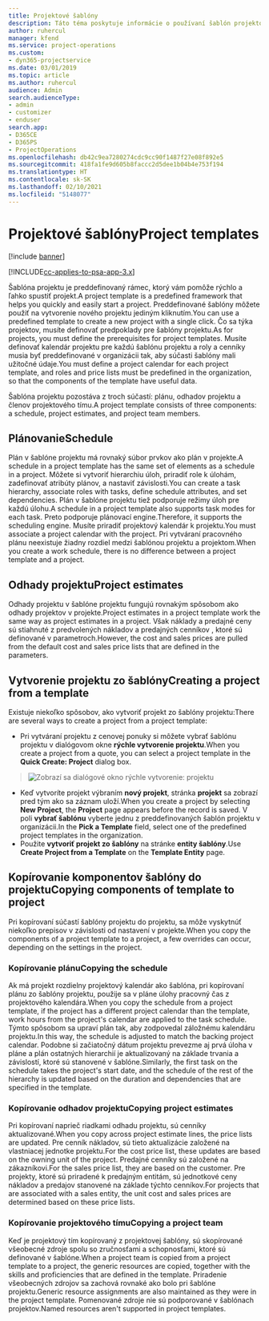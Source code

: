 ```yaml
---
title: Projektové šablóny
description: Táto téma poskytuje informácie o používaní šablón projektov na rýchle nastavenie projektu.
author: ruhercul
manager: kfend
ms.service: project-operations
ms.custom:
- dyn365-projectservice
ms.date: 03/01/2019
ms.topic: article
ms.author: ruhercul
audience: Admin
search.audienceType:
- admin
- customizer
- enduser
search.app:
- D365CE
- D365PS
- ProjectOperations
ms.openlocfilehash: db42c9ea7280274cdc9cc90f1487f27e08f892e5
ms.sourcegitcommit: 418fa1fe9d605b8faccc2d5dee1b04b4e753f194
ms.translationtype: HT
ms.contentlocale: sk-SK
ms.lasthandoff: 02/10/2021
ms.locfileid: "5148077"
---
```

# <a name="project-templates"></a><span data-ttu-id="0b821-103">Projektové šablóny</span><span class="sxs-lookup"><span data-stu-id="0b821-103">Project templates</span></span> 

[!include [banner](../includes/psa-now-project-operations.md)]

[!INCLUDE[cc-applies-to-psa-app-3.x](../includes/cc-applies-to-psa-app-3x.md)]

<span data-ttu-id="0b821-104">Šablóna projektu je preddefinovaný rámec, ktorý vám pomôže rýchlo a ľahko spustiť projekt.</span><span class="sxs-lookup"><span data-stu-id="0b821-104">A project template is a predefined framework that helps you quickly and easily start a project.</span></span> <span data-ttu-id="0b821-105">Preddefinované šablóny môžete použiť na vytvorenie nového projektu jediným kliknutím.</span><span class="sxs-lookup"><span data-stu-id="0b821-105">You can use a predefined template to create a new project with a single click.</span></span> <span data-ttu-id="0b821-106">Čo sa týka projektov, musíte definovať predpoklady pre šablóny projektu.</span><span class="sxs-lookup"><span data-stu-id="0b821-106">As for projects, you must define the prerequisites for project templates.</span></span> <span data-ttu-id="0b821-107">Musíte definovať kalendár projektu pre každú šablónu projektu a roly a cenníky musia byť preddefinované v organizácii tak, aby súčasti šablóny mali užitočné údaje.</span><span class="sxs-lookup"><span data-stu-id="0b821-107">You must define a project calendar for each project template, and roles and price lists must be predefined in the organization, so that the components of the template have useful data.</span></span>

<span data-ttu-id="0b821-108">Šablóna projektu pozostáva z troch súčastí: plánu, odhadov projektu a členov projektového tímu.</span><span class="sxs-lookup"><span data-stu-id="0b821-108">A project template consists of three components: a schedule, project estimates, and project team members.</span></span>

## <a name="schedule"></a><span data-ttu-id="0b821-109">Plánovanie</span><span class="sxs-lookup"><span data-stu-id="0b821-109">Schedule</span></span>

<span data-ttu-id="0b821-110">Plán v šablóne projektu má rovnaký súbor prvkov ako plán v projekte.</span><span class="sxs-lookup"><span data-stu-id="0b821-110">A schedule in a project template has the same set of elements as a schedule in a project.</span></span> <span data-ttu-id="0b821-111">Môžete si vytvoriť hierarchiu úloh, priradiť role k úlohám, zadefinovať atribúty plánov, a nastaviť závislosti.</span><span class="sxs-lookup"><span data-stu-id="0b821-111">You can create a task hierarchy, associate roles with tasks, define schedule attributes, and set dependencies.</span></span> <span data-ttu-id="0b821-112">Plán v šablóne projektu tiež podporuje režimy úloh pre každú úlohu.</span><span class="sxs-lookup"><span data-stu-id="0b821-112">A schedule in a project template also supports task modes for each task.</span></span> <span data-ttu-id="0b821-113">Preto podporuje plánovací engine.</span><span class="sxs-lookup"><span data-stu-id="0b821-113">Therefore, it supports the scheduling engine.</span></span> <span data-ttu-id="0b821-114">Musíte priradiť projektový kalendár k projektu.</span><span class="sxs-lookup"><span data-stu-id="0b821-114">You must associate a project calendar with the project.</span></span> <span data-ttu-id="0b821-115">Pri vytváraní pracovného plánu neexistuje žiadny rozdiel medzi šablónou projektu a projektom.</span><span class="sxs-lookup"><span data-stu-id="0b821-115">When you create a work schedule, there is no difference between a project template and a project.</span></span>

## <a name="project-estimates"></a><span data-ttu-id="0b821-116">Odhady projektu</span><span class="sxs-lookup"><span data-stu-id="0b821-116">Project estimates</span></span>

<span data-ttu-id="0b821-117">Odhady projektu v šablóne projektu fungujú rovnakým spôsobom ako odhady projektov v projekte.</span><span class="sxs-lookup"><span data-stu-id="0b821-117">Project estimates in a project template work the same way as project estimates in a project.</span></span> <span data-ttu-id="0b821-118">Však náklady a predajné ceny sú stiahnuté z predvolených nákladov a predajných cenníkov , ktoré sú definované v parametroch.</span><span class="sxs-lookup"><span data-stu-id="0b821-118">However, the cost and sales prices are pulled from the default cost and sales price lists that are defined in the parameters.</span></span>

## <a name="creating-a-project-from-a-template"></a><span data-ttu-id="0b821-119">Vytvorenie projektu zo šablóny</span><span class="sxs-lookup"><span data-stu-id="0b821-119">Creating a project from a template</span></span>
 
<span data-ttu-id="0b821-120">Existuje niekoľko spôsobov, ako vytvoriť projekt zo šablóny projektu:</span><span class="sxs-lookup"><span data-stu-id="0b821-120">There are several ways to create a project from a project template:</span></span>

- <span data-ttu-id="0b821-121">Pri vytváraní projektu z cenovej ponuky si môžete vybrať šablónu projektu v dialógovom okne **rýchle vytvorenie projektu**.</span><span class="sxs-lookup"><span data-stu-id="0b821-121">When you create a project from a quote, you can select a project template in the **Quick Create: Project** dialog box.</span></span>

> ![Zobrazí sa dialógové okno rýchle vytvorenie: projektu](media/project-11.png)

- <span data-ttu-id="0b821-123">Keď vytvoríte projekt výbraním **nový projekt**, stránka **projekt** sa zobrazí pred tým ako sa záznam uloží.</span><span class="sxs-lookup"><span data-stu-id="0b821-123">When you create a project by selecting **New Project**, the **Project** page appears before the record is saved.</span></span> <span data-ttu-id="0b821-124">V poli **vybrať šablónu** vyberte jednu z preddefinovaných šablón projektu v organizácii.</span><span class="sxs-lookup"><span data-stu-id="0b821-124">In the **Pick a Template** field, select one of the predefined project templates in the organization.</span></span>
- <span data-ttu-id="0b821-125">Použite **vytvoriť projekt zo šablóny** na stránke **entity šablóny**.</span><span class="sxs-lookup"><span data-stu-id="0b821-125">Use **Create Project from a Template** on the **Template Entity** page.</span></span>

## <a name="copying-components-of-template-to-project"></a><span data-ttu-id="0b821-126">Kopírovanie komponentov šablóny do projektu</span><span class="sxs-lookup"><span data-stu-id="0b821-126">Copying components of template to project</span></span>

<span data-ttu-id="0b821-127">Pri kopírovaní súčastí šablóny projektu do projektu, sa môže vyskytnúť niekoľko prepisov v závislosti od nastavení v projekte.</span><span class="sxs-lookup"><span data-stu-id="0b821-127">When you copy the components of a project template to a project, a few overrides can occur, depending on the settings in the project.</span></span>

### <a name="copying-the-schedule"></a><span data-ttu-id="0b821-128">Kopírovanie plánu</span><span class="sxs-lookup"><span data-stu-id="0b821-128">Copying the schedule</span></span>

<span data-ttu-id="0b821-129">Ak má projekt rozdielny projektový kalendár ako šablóna, pri kopírovaní plánu zo šablóny projektu, použije sa v pláne úlohy pracovný čas z projektového kalendára.</span><span class="sxs-lookup"><span data-stu-id="0b821-129">When you copy the schedule from a project template, if the project has a different project calendar than the template, work hours from the project's calendar are applied to the task schedule.</span></span> <span data-ttu-id="0b821-130">Týmto spôsobom sa upraví plán tak, aby zodpovedal záložnému kalendáru projektu.</span><span class="sxs-lookup"><span data-stu-id="0b821-130">In this way, the schedule is adjusted to match the backing project calendar.</span></span> <span data-ttu-id="0b821-131">Podobne si začiatočný dátum projektu prevezme aj prvá úloha v pláne a plán ostatných hierarchií je aktualizovaný na základe trvania a závislostí, ktoré sú stanovené v šablóne.</span><span class="sxs-lookup"><span data-stu-id="0b821-131">Similarly, the first task on the schedule takes the project's start date, and the schedule of the rest of the hierarchy is updated based on the duration and dependencies that are specified in the template.</span></span> 

### <a name="copying-project-estimates"></a><span data-ttu-id="0b821-132">Kopírovanie odhadov projektu</span><span class="sxs-lookup"><span data-stu-id="0b821-132">Copying project estimates</span></span> 

<span data-ttu-id="0b821-133">Pri kopírovaní naprieč riadkami odhadu projektu, sú cenníky aktualizované.</span><span class="sxs-lookup"><span data-stu-id="0b821-133">When you copy across project estimate lines, the price lists are updated.</span></span> <span data-ttu-id="0b821-134">Pre cenník nákladov, sú tieto aktualizácie založené na vlastniacej jednotke projektu.</span><span class="sxs-lookup"><span data-stu-id="0b821-134">For the cost price list, these updates are based on the owning unit of the project.</span></span> <span data-ttu-id="0b821-135">Predajné cenníky sú založené na zákazníkovi.</span><span class="sxs-lookup"><span data-stu-id="0b821-135">For the sales price list, they are based on the customer.</span></span> <span data-ttu-id="0b821-136">Pre projekty, ktoré sú priradené k predajným entitám, sú jednotkové ceny nákladov a predajov stanovené na základe týchto cenníkov.</span><span class="sxs-lookup"><span data-stu-id="0b821-136">For projects that are associated with a sales entity, the unit cost and sales prices are determined based on these price lists.</span></span>

### <a name="copying-a-project-team"></a><span data-ttu-id="0b821-137">Kopírovanie projektového tímu</span><span class="sxs-lookup"><span data-stu-id="0b821-137">Copying a project team</span></span>

<span data-ttu-id="0b821-138">Keď je projektový tím kopírovaný z projektovej šablóny, sú skopírované všeobecné zdroje spolu so zručnosťami a schopnosťami, ktoré sú definované v šablóne.</span><span class="sxs-lookup"><span data-stu-id="0b821-138">When a project team is copied from a project template to a project, the generic resources are copied, together with the skills and proficiencies that are defined in the template.</span></span> <span data-ttu-id="0b821-139">Priradenie všeobecných zdrojov sa zachová rovnaké ako bolo pri šablóne projektu.</span><span class="sxs-lookup"><span data-stu-id="0b821-139">Generic resource assignments are also maintained as they were in the project template.</span></span> <span data-ttu-id="0b821-140">Pomenované zdroje nie sú podporované v šablónach projektov.</span><span class="sxs-lookup"><span data-stu-id="0b821-140">Named resources aren't supported in project templates.</span></span>
